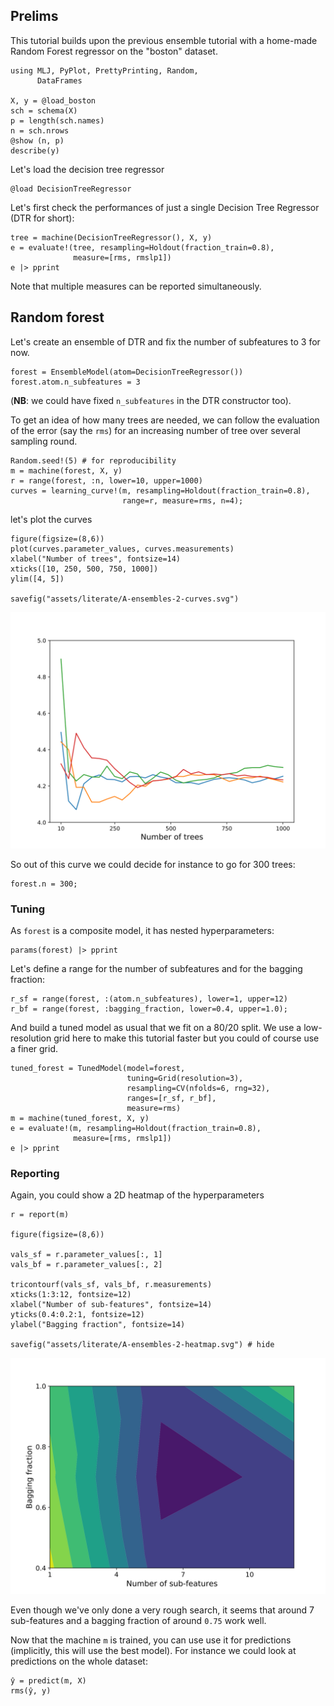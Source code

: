 <!--This file was generated, do not modify it.-->
## Prelims

This tutorial builds upon the previous ensemble tutorial with a home-made Random Forest regressor on the "boston" dataset.

```julia:ex1
using MLJ, PyPlot, PrettyPrinting, Random,
      DataFrames

X, y = @load_boston
sch = schema(X)
p = length(sch.names)
n = sch.nrows
@show (n, p)
describe(y)
```

Let's load the decision tree regressor

```julia:ex2
@load DecisionTreeRegressor
```

Let's first check the performances of just a single Decision Tree Regressor (DTR for short):

```julia:ex3
tree = machine(DecisionTreeRegressor(), X, y)
e = evaluate!(tree, resampling=Holdout(fraction_train=0.8),
              measure=[rms, rmslp1])
e |> pprint
```

Note that multiple measures can be reported simultaneously.

## Random forest

Let's create an ensemble of DTR and fix the number of subfeatures to 3 for now.

```julia:ex4
forest = EnsembleModel(atom=DecisionTreeRegressor())
forest.atom.n_subfeatures = 3
```

(**NB**: we could have fixed `n_subfeatures` in the DTR constructor too).

To get an idea of how many trees are needed, we can follow the evaluation of the error (say the `rms`) for an increasing number of tree over several sampling round.

```julia:ex5
Random.seed!(5) # for reproducibility
m = machine(forest, X, y)
r = range(forest, :n, lower=10, upper=1000)
curves = learning_curve!(m, resampling=Holdout(fraction_train=0.8),
                         range=r, measure=rms, n=4);
```

let's plot the curves

```julia:ex6
figure(figsize=(8,6))
plot(curves.parameter_values, curves.measurements)
xlabel("Number of trees", fontsize=14)
xticks([10, 250, 500, 750, 1000])
ylim([4, 5])

savefig("assets/literate/A-ensembles-2-curves.svg")
```

![RMS vs number of trees](/assets/literate/A-ensembles-2-curves.svg)

So out of this curve we could decide for instance to go for 300 trees:

```julia:ex7
forest.n = 300;
```

### Tuning

As `forest` is a composite model, it has nested hyperparameters:

```julia:ex8
params(forest) |> pprint
```

Let's define a range for the number of subfeatures and for the bagging fraction:

```julia:ex9
r_sf = range(forest, :(atom.n_subfeatures), lower=1, upper=12)
r_bf = range(forest, :bagging_fraction, lower=0.4, upper=1.0);
```

And build a tuned model as usual that we fit on a 80/20 split.
We use a low-resolution grid here to make this tutorial faster but you could of course use a finer grid.

```julia:ex10
tuned_forest = TunedModel(model=forest,
                          tuning=Grid(resolution=3),
                          resampling=CV(nfolds=6, rng=32),
                          ranges=[r_sf, r_bf],
                          measure=rms)
m = machine(tuned_forest, X, y)
e = evaluate!(m, resampling=Holdout(fraction_train=0.8),
              measure=[rms, rmslp1])
e |> pprint
```

### Reporting
Again, you could show a 2D heatmap of the hyperparameters

```julia:ex11
r = report(m)

figure(figsize=(8,6))

vals_sf = r.parameter_values[:, 1]
vals_bf = r.parameter_values[:, 2]

tricontourf(vals_sf, vals_bf, r.measurements)
xticks(1:3:12, fontsize=12)
xlabel("Number of sub-features", fontsize=14)
yticks(0.4:0.2:1, fontsize=12)
ylabel("Bagging fraction", fontsize=14)

savefig("assets/literate/A-ensembles-2-heatmap.svg") # hide
```

![](/assets/literate/A-ensembles-2-heatmap.svg)

Even though we've only done a very rough search, it seems that around 7 sub-features and a bagging fraction of around `0.75` work well.

Now that the machine `m` is trained, you can use use it for predictions (implicitly, this will use the best model).
For instance we could look at predictions on the whole dataset:

```julia:ex12
ŷ = predict(m, X)
rms(ŷ, y)
```

